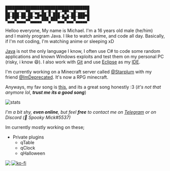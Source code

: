 
```
█████████████████████████████████████
█▄─▄█▄─▄▄▀█▄─▄▄─█▄─█─▄█▄─▀█▀─▄█─▄▄▄─█
██─███─██─██─▄█▀██▄▀▄███─█▄█─██─███▀█
▀▄▄▄▀▄▄▄▄▀▀▄▄▄▄▄▀▀▀▄▀▀▀▄▄▄▀▄▄▄▀▄▄▄▄▄▀
```

Helloo everyone, My name is Michael. I'm a 16 years old male (he/him)  
and I mainly program Java. I like to watch anime, and code all day.
Basically, if I'm not coding, I'm watching anime or sleeping xD

[Java](https://java.com) is not the only language I know, I often use C# to code some random applications
and known Windows exploits and test them on my personal PC (risky, i know 😄). I also
work with [Git](https://git-scm.com/) and use [Eclipse](https://www.eclipse.org/) as my [IDE](https://en.wikipedia.org/wiki/Integrated_development_environment).

I'm currently working on a Minecraft server called [@Starplum](https://github.com/Starplum) with my
friend [@ImDeprecated](https://github.com/ImDeprecated). It's now a RPG minecraft. 

Anyways, my fav song is [this](https://youtu.be/0opZqh_TprM), and its a great song honestly :3 (*it's not that anymore lol*, ***trust me its a good song***)


![stats](https://github-readme-stats.vercel.app/api?username=idevmc&show_icons=true&hide_border=true) <br/>

*I'm a bit shy, **even online**, but feel **free** to contact me on [Telegram](https://t.me/impdevmc) or on Discord (🎃 Spooky Mick#5537)*

Im currently mostly working on these; <br>

* Private plugins
  - qTable
  - qClock
  - qHalloween
  

<a href="https://github.com/iDevMC/Modules">
  <img align="left" src="https://github-readme-stats.vercel.app/api/pin/?username=idevmc&repo=Modules" />
</a>

[![ko-fi](https://www.ko-fi.com/img/githubbutton_sm.svg)](https://ko-fi.com/F1F21JZAD)
